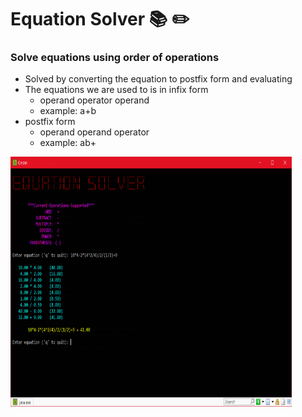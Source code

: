 # Equation Solver :books: :pencil2:

### Solve equations using order of operations 
 
* Solved by converting the equation to postfix form and evaluating 
* The equations we are used to is in infix form
    * operand operator operand
    * example: a+b
* postfix form
    * operand operand operator
    * example: ab+  

<img src="./screenshot.png" alt="program_screenshot" width="450" height="400"/>


